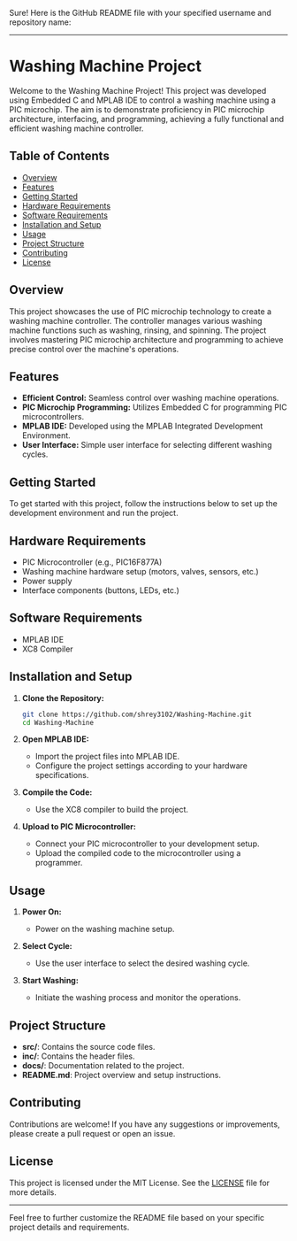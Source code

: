 Sure! Here is the GitHub README file with your specified username and repository name:

---

# Washing Machine Project

Welcome to the Washing Machine Project! This project was developed using Embedded C and MPLAB IDE to control a washing machine using a PIC microchip. The aim is to demonstrate proficiency in PIC microchip architecture, interfacing, and programming, achieving a fully functional and efficient washing machine controller.

## Table of Contents
- [Overview](#overview)
- [Features](#features)
- [Getting Started](#getting-started)
- [Hardware Requirements](#hardware-requirements)
- [Software Requirements](#software-requirements)
- [Installation and Setup](#installation-and-setup)
- [Usage](#usage)
- [Project Structure](#project-structure)
- [Contributing](#contributing)
- [License](#license)

## Overview
This project showcases the use of PIC microchip technology to create a washing machine controller. The controller manages various washing machine functions such as washing, rinsing, and spinning. The project involves mastering PIC microchip architecture and programming to achieve precise control over the machine's operations.

## Features
- **Efficient Control:** Seamless control over washing machine operations.
- **PIC Microchip Programming:** Utilizes Embedded C for programming PIC microcontrollers.
- **MPLAB IDE:** Developed using the MPLAB Integrated Development Environment.
- **User Interface:** Simple user interface for selecting different washing cycles.

## Getting Started
To get started with this project, follow the instructions below to set up the development environment and run the project.

## Hardware Requirements
- PIC Microcontroller (e.g., PIC16F877A)
- Washing machine hardware setup (motors, valves, sensors, etc.)
- Power supply
- Interface components (buttons, LEDs, etc.)

## Software Requirements
- MPLAB IDE
- XC8 Compiler

## Installation and Setup
1. **Clone the Repository:**
   ```bash
   git clone https://github.com/shrey3102/Washing-Machine.git
   cd Washing-Machine
   ```

2. **Open MPLAB IDE:**
   - Import the project files into MPLAB IDE.
   - Configure the project settings according to your hardware specifications.

3. **Compile the Code:**
   - Use the XC8 compiler to build the project.

4. **Upload to PIC Microcontroller:**
   - Connect your PIC microcontroller to your development setup.
   - Upload the compiled code to the microcontroller using a programmer.

## Usage
1. **Power On:**
   - Power on the washing machine setup.

2. **Select Cycle:**
   - Use the user interface to select the desired washing cycle.

3. **Start Washing:**
   - Initiate the washing process and monitor the operations.

## Project Structure
- **src/**: Contains the source code files.
- **inc/**: Contains the header files.
- **docs/**: Documentation related to the project.
- **README.md**: Project overview and setup instructions.

## Contributing
Contributions are welcome! If you have any suggestions or improvements, please create a pull request or open an issue.

## License
This project is licensed under the MIT License. See the [LICENSE](LICENSE) file for more details.

---

Feel free to further customize the README file based on your specific project details and requirements.
